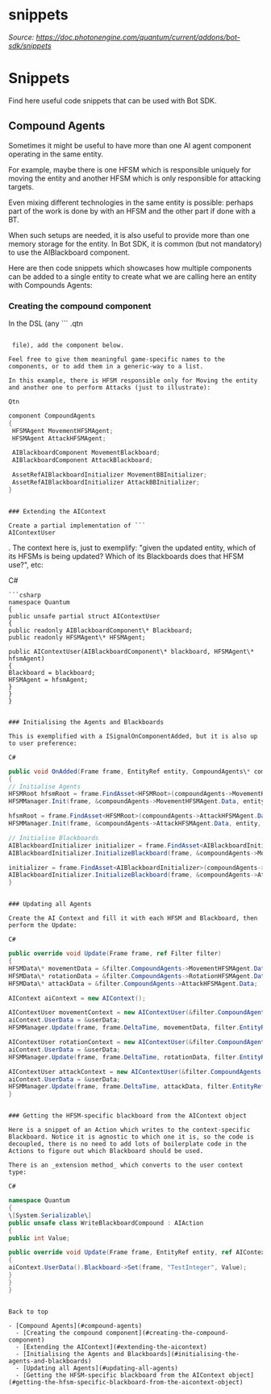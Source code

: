 # snippets

_Source: https://doc.photonengine.com/quantum/current/addons/bot-sdk/snippets_

# Snippets

Find here useful code snippets that can be used with Bot SDK.

## Compound Agents

Sometimes it might be useful to have more than one AI agent component operating in the same entity.

For example, maybe there is one HFSM which is responsible uniquely for moving the entity and another HFSM which is only responsible for attacking targets.

Even mixing different technologies in the same entity is possible: perhaps part of the work is done by with an HFSM and the other part if done with a BT.

When such setups are needed, it is also useful to provide more than one memory storage for the entity. In Bot SDK, it is common (but not mandatory) to use the AIBlackboard component.

Here are then code snippets which showcases how multiple components can be added to a single entity to create what we are calling here an entity with Compounds Agents:

### Creating the compound component

In the DSL (any ```
.qtn
```

 file), add the component below.

Feel free to give them meaningful game-specific names to the components, or to add them in a generic-way to a list.

In this example, there is HFSM responsible only for Moving the entity and another one to perform Attacks (just to illustrate):

Qtn

```
```cs
component CompoundAgents
{
 HFSMAgent MovementHFSMAgent;
 HFSMAgent AttackHFSMAgent;

 AIBlackboardComponent MovementBlackboard;
 AIBlackboardComponent AttackBlackboard;

 AssetRefAIBlackboardInitializer MovementBBInitializer;
 AssetRefAIBlackboardInitializer AttackBBInitializer;
}

```

```

### Extending the AIContext

Create a partial implementation of ```
AIContextUser
```

. The context here is, just to exemplify: "given the updated entity, which of its HFSMs is being updated? Which of its Blackboards does that HFSM use?", etc:

C#

```
```csharp
namespace Quantum
{
public unsafe partial struct AIContextUser
{
public readonly AIBlackboardComponent\* Blackboard;
public readonly HFSMAgent\* HFSMAgent;

public AIContextUser(AIBlackboardComponent\* blackboard, HFSMAgent\* hfsmAgent)
{
Blackboard = blackboard;
HFSMAgent = hfsmAgent;
}
}
}

```

```

### Initialising the Agents and Blackboards

This is exemplified with a ISignalOnComponentAdded, but it is also up to user preference:

C#

```
```csharp
public void OnAdded(Frame frame, EntityRef entity, CompoundAgents\* compoundAgents)
{
// Initialise Agents
HFSMRoot hfsmRoot = frame.FindAsset<HFSMRoot>(compoundAgents->MovementHFSMAgent.Data.Root.Id);
HFSMManager.Init(frame, &compoundAgents->MovementHFSMAgent.Data, entity, hfsmRoot);

hfsmRoot = frame.FindAsset<HFSMRoot>(compoundAgents->AttackHFSMAgent.Data.Root.Id);
HFSMManager.Init(frame, &compoundAgents->AttackHFSMAgent.Data, entity, hfsmRoot);

// Initialise Blackboards
AIBlackboardInitializer initializer = frame.FindAsset<AIBlackboardInitializer>(compoundAgents->MovementBBInitializer.Id);
AIBlackboardInitializer.InitializeBlackboard(frame, &compoundAgents->MovementBlackboard, initializer);

initializer = frame.FindAsset<AIBlackboardInitializer>(compoundAgents->AttackBBInitializer.Id);
AIBlackboardInitializer.InitializeBlackboard(frame, &compoundAgents->AttackBlackboard, initializer);
}

```

```

### Updating all Agents

Create the AI Context and fill it with each HFSM and Blackboard, then perform the Update:

C#

```
```csharp
public override void Update(Frame frame, ref Filter filter)
{
HFSMData\* movementData = &filter.CompoundAgents->MovementHFSMAgent.Data;
HFSMData\* rotationData = &filter.CompoundAgents->RotationHFSMAgent.Data;
HFSMData\* attackData = &filter.CompoundAgents->AttackHFSMAgent.Data;

AIContext aiContext = new AIContext();

AIContextUser movementContext = new AIContextUser(&filter.CompoundAgents->MovementHFSMAgent, &filter.CompoundAgents->MovementBlackboard);
aiContext.UserData = &userData;
HFSMManager.Update(frame, frame.DeltaTime, movementData, filter.EntityRef, ref aiContext);

AIContextUser rotationContext = new AIContextUser(&filter.CompoundAgents->RotationHFSMAgent, &filter.CompoundAgents->RotationBlackboard);
aiContext.UserData = &userData;
HFSMManager.Update(frame, frame.DeltaTime, rotationData, filter.EntityRef, ref aiContext);

AIContextUser attackContext = new AIContextUser(&filter.CompoundAgents->AttackHFSMAgent, &filter.CompoundAgents->AttackBlackboard);
aiContext.UserData = &userData;
HFSMManager.Update(frame, frame.DeltaTime, attackData, filter.EntityRef, ref aiContext);
}

```

```

### Getting the HFSM-specific blackboard from the AIContext object

Here is a snippet of an Action which writes to the context-specific Blackboard. Notice it is agnostic to which one it is, so the code is decoupled, there is no need to add lots of boilerplate code in the Actions to figure out which Blackboard should be used.

There is an _extension method_ which converts to the user context type:

C#

```
```csharp
namespace Quantum
{
\[System.Serializable\]
public unsafe class WriteBlackboardCompound : AIAction
{
public int Value;

public override void Update(Frame frame, EntityRef entity, ref AIContext aiContext)
{
aiContext.UserData().Blackboard->Set(frame, "TestInteger", Value);
}
}
}

```

```

Back to top

- [Compound Agents](#compound-agents)
  - [Creating the compound component](#creating-the-compound-component)
  - [Extending the AIContext](#extending-the-aicontext)
  - [Initialising the Agents and Blackboards](#initialising-the-agents-and-blackboards)
  - [Updating all Agents](#updating-all-agents)
  - [Getting the HFSM-specific blackboard from the AIContext object](#getting-the-hfsm-specific-blackboard-from-the-aicontext-object)